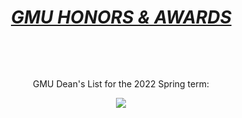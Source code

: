 </head>

<body lang=EN-US style='tab-interval:.5in;word-wrap:break-word'>

<div class=WordSection1>

<h1 align=center style='margin-left:.5pt;text-align:center'><i><u>GMU HONORS &amp;
AWARDS<o:p></o:p></u></i></h1>

<p class=MsoNormal><o:p>&nbsp;</o:p></p>

<p class=MsoNormal align=center style='text-align:center'><o:p>&nbsp;</o:p></p>

<p class=MsoNormal align=center style='text-align:center'>GMU Dean's List for
the 2022 Spring term:<span style='mso-no-proof:yes'> <o:p></o:p></span></p>

<p class=MsoNormal align=center style='text-align:center'> <a href="[https://lh3.googleusercontent.com/MopukvBQbzBU-6li-wc4kkt46saT0B54obLzGciLlXmw38lSSxXmcMo54Xs9q2GFny9zRb00MIXUjbwL-yqZQcW24CSMEQXI7cAuHuQqUkFZ0j44y26yrLAFGoi79-OYHIyoMz_e=w2400?source=screenshot.guru](https://github.com/yourusername/your-repository-name/raw/main/GMU%20Dean%27s%20List%20for%20the%202022%20Spring%20term.png
)"> <img src="https://lh3.googleusercontent.com/bNVfxhE3dzbkSdSZY49hT7RskzaCnIxUtY1rxKvzVchUsNRNzy3S9fN8NJvATri53U62EFMOHa3622m1bLXDyw_vBTvJvqhteaLJ0-tWL3rr5m_wtx5bpzrgjZCpuokruSZkR5hI=w2400" /> </a>

<p class=MsoNormal align=center style='text-align:center'><o:p>&nbsp;</o:p></p>
